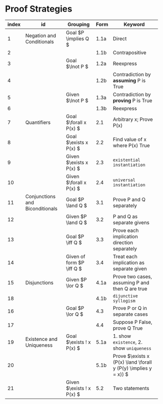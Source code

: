 # Proof Strategies

| index | id | Grouping | Form | Keyword |
| - | - | - | - | - |
| 1 | Negation and Conditionals | Goal $P \implies Q $ | 1.1a | Direct |
| 2 |  |  | 1.1b | Contrapositive |
| 3 |  | Goal $\lnot P $ | 1.2a | Reexpress |
| 4 |  |  | 1.2b | Contradiction by **assuming** P is True |
| 5 |  | Given $\lnot P $ | 1.3a | Contradiction by **proving** P is True |
| 6 |  |  | 1.3b | Reexpress |
| 7 | Quantifiers | Goal $\forall x P(x) $ | 2.1 | Arbitrary x; Prove P(x) |
| 8 |  | Goal $\exists x P(x) $ | 2.2 | Find value of x where P(x) True |
| 9 |  | Given $\exists x P(x) $ | 2.3 | `existential instantiation` |
| 10 |  | Given $\forall x P(x) $ | 2.4 | `universal instantiation` |
| 11 | Conjunctions and Biconditionals | Goal $P \land Q $ | 3.1 | Prove P and Q separately |
| 12 |  | Given $P \land Q $ | 3.2 | P and Q as separate givens |
| 13 |  | Goal $P \iff Q $ | 3.3 | Prove each implication direction separately |
| 14 |  | Given of form $P \iff Q $ | 3.4 | Treat each implication as separate given |
| 15 | Disjunctions | Given $P \lor Q $ | 4.1a | Prove two cases, assuming P and then Q are true |
| 18 |  |  | 4.1b | `dijunctive syllogism` |
| 16 |  | Goal $P \lor Q $ | 4.3 | Prove P or Q in separate cases |
| 17 |  |  | 4.4 | Suppose P False, prove Q True |
| 19 | Existence and Uniqueness | Goal $\exists ! x P(x) $ | 5.1a | 1. show `existence`, 2. show `uniqueness` |
| 20 |  |  | 5.1b | Prove $\exists x (P(x) \land \forall y (P(y) \implies y = x)) $ |
| 21 |  | Given $\exists ! x P(x) $ | 5.2 | Two statements |
